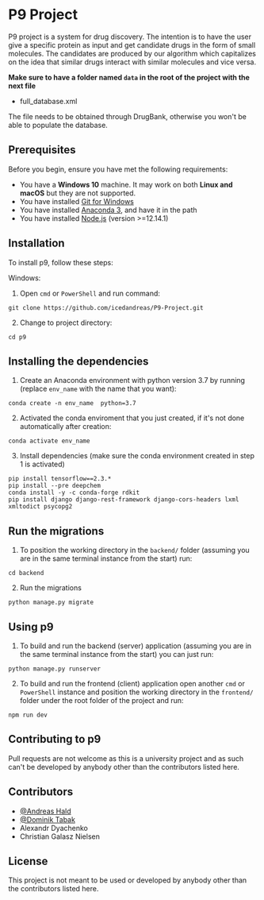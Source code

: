 # P9 Project

P9 project is a system for drug discovery.
The intention is to have the user give a specific protein as input and get candidate drugs in the form of small molecules.
The candidates are produced by our algorithm which capitalizes on the idea that similar drugs interact with similar molecules and vice versa.

**Make sure to have a folder named `data` in the root of the project with the next file**
* full_database.xml

The file needs to be obtained through DrugBank, otherwise you won't be able to populate the database.

## Prerequisites

Before you begin, ensure you have met the following requirements:
<!--- These are just example requirements. Add, duplicate or remove as required --->
* You have a **Windows 10** machine. It may work on both **Linux and macOS** but they are not supported.
* You have installed [Git for Windows](https://git-scm.com/)
* You have installed [Anaconda 3](https://www.anaconda.com/), and have it in the path
* You have installed [Node.js](https://nodejs.org/en/) (version >=12.14.1)

## Installation

To install p9, follow these steps:

Windows:

1. Open `cmd` or `PowerShell` and run command:
```
git clone https://github.com/icedandreas/P9-Project.git
```

2. Change to project directory:
```
cd p9
```

## Installing the dependencies
1. Create an Anaconda environment with python version 3.7 by running (replace `env_name` with the name that you want):
```
conda create -n env_name  python=3.7
```

2. Activated the conda enviroment that you just created, if it's not done automatically after creation:
```
conda activate env_name
```

3. Install dependencies (make sure the conda environment created in step 1 is activated)
```
pip install tensorflow==2.3.*
pip install --pre deepchem
conda install -y -c conda-forge rdkit
pip install django django-rest-framework django-cors-headers lxml xmltodict psycopg2
```

## Run the migrations

1. To position the working directory in the `backend/` folder (assuming you are in the same terminal instance from the start) run:
```
cd backend
```

2. Run the migrations
```
python manage.py migrate
```

## Using p9
1. To build and run the backend (server) application (assuming you are in the same terminal instance from the start) you can just run:
```
python manage.py runserver
```

2. To build and run the frontend (client) application open another `cmd` or `PowerShell` instance and position the working directory in the `frontend/` folder under the root folder of the project and run:
```
npm run dev
```


## Contributing to p9
Pull requests are not welcome as this is a university project and as such can't be developed by anybody other than the contributors listed here.

## Contributors

* [@Andreas Hald](https://github.com/icedandreas)
* [@Dominik Tabak](https://github.com/furiousdom)
* Alexandr Dyachenko
* Christian Galasz Nielsen

## License
<!--- If you're not sure which open license to use see https://choosealicense.com/--->

This project is not meant to be used or developed by anybody other than the contributors listed here.
